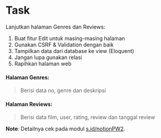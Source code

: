 # Task
Lanjutkan halaman Genres dan Reviews:
1. Buat fitur Edit untuk masing-masing halaman
2. Gunakan CSRF & Validation dengan baik
3. Tampilkan data dari database ke view (Eloquent)
4. Jangan lupa gunakan relasi
5. Rapihkan halaman web

#### Halaman Genres:

> Berisi data no, genre dan deskripsi

#### Halaman Reviews:

> Berisi data film, user, rating, review dan tanggal review

**Note**: Detailnya cek pada modul [s.id/notionPW2](https://s.id/notionPW2).